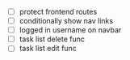 - [ ] protect frontend routes
- [ ] conditionally show nav links
- [ ] logged in username on navbar
- [ ] task list delete func
- [ ] task list edit func